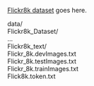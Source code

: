 [Flickr8k dataset](http://nlp.cs.illinois.edu/HockenmaierGroup/Framing_Image_Description/KCCA.html) goes here.

data/ \
    Flickr8k_Dataset/ \
        ...\
    Flickr8k_text/ \
        Flickr_8k.devImages.txt \
        Flickr_8k.testImages.txt \
        Flickr_8k.trainImages.txt \
        Flick8k.token.txt
